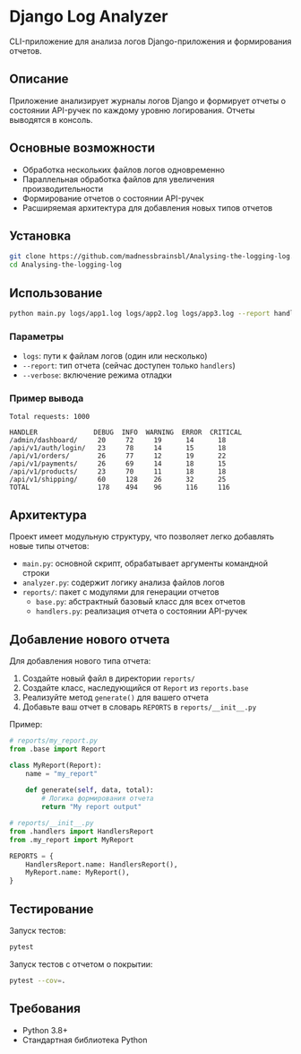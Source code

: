 # Django Log Analyzer

CLI-приложение для анализа логов Django-приложения и формирования отчетов.

## Описание

Приложение анализирует журналы логов Django и формирует отчеты о состоянии API-ручек по каждому уровню логирования. Отчеты выводятся в консоль.

## Основные возможности

- Обработка нескольких файлов логов одновременно
- Параллельная обработка файлов для увеличения производительности
- Формирование отчетов о состоянии API-ручек
- Расширяемая архитектура для добавления новых типов отчетов

## Установка

```bash
git clone https://github.com/madnessbrainsbl/Analysing-the-logging-log.git
cd Analysing-the-logging-log
```

## Использование

```bash
python main.py logs/app1.log logs/app2.log logs/app3.log --report handlers
```

### Параметры

- `logs`: пути к файлам логов (один или несколько)
- `--report`: тип отчета (сейчас доступен только `handlers`)
- `--verbose`: включение режима отладки

### Пример вывода

```
Total requests: 1000

HANDLER              DEBUG  INFO  WARNING  ERROR  CRITICAL
/admin/dashboard/     20     72     19      14      18     
/api/v1/auth/login/   23     78     14      15      18     
/api/v1/orders/       26     77     12      19      22     
/api/v1/payments/     26     69     14      18      15     
/api/v1/products/     23     70     11      18      18     
/api/v1/shipping/     60     128    26      32      25     
TOTAL                 178    494    96      116     116    
```

## Архитектура

Проект имеет модульную структуру, что позволяет легко добавлять новые типы отчетов:

- `main.py`: основной скрипт, обрабатывает аргументы командной строки
- `analyzer.py`: содержит логику анализа файлов логов
- `reports/`: пакет с модулями для генерации отчетов
  - `base.py`: абстрактный базовый класс для всех отчетов
  - `handlers.py`: реализация отчета о состоянии API-ручек

## Добавление нового отчета

Для добавления нового типа отчета:

1. Создайте новый файл в директории `reports/`
2. Создайте класс, наследующийся от `Report` из `reports.base`
3. Реализуйте метод `generate()` для вашего отчета
4. Добавьте ваш отчет в словарь `REPORTS` в `reports/__init__.py`

Пример:

```python
# reports/my_report.py
from .base import Report

class MyReport(Report):
    name = "my_report"
    
    def generate(self, data, total):
        # Логика формирования отчета
        return "My report output"

# reports/__init__.py
from .handlers import HandlersReport
from .my_report import MyReport

REPORTS = {
    HandlersReport.name: HandlersReport(),
    MyReport.name: MyReport(),
}
```

## Тестирование

Запуск тестов:

```bash
pytest
```

Запуск тестов с отчетом о покрытии:

```bash
pytest --cov=.
```

## Требования

- Python 3.8+
- Стандартная библиотека Python
